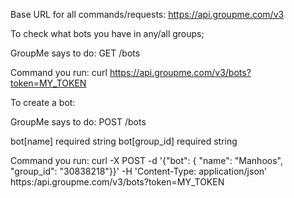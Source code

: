 Base URL for all commands/requests:
https://api.groupme.com/v3


To check what bots you have in any/all groups;

GroupMe says to do:
GET /bots

Command you run:
curl https://api.groupme.com/v3/bots?token=MY_TOKEN


To create a bot:

GroupMe says to do:
POST /bots

bot[name] required
string
bot[group_id] required
string

Command you run:
curl -X POST -d '{"bot": { "name": "Manhoos", "group_id": "30838218"}}' -H 'Content-Type: application/json' https:/api.groupme.com/v3/bots?token=MY_TOKEN
